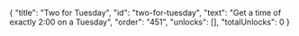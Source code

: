 {
  "title": "Two for Tuesday",
  "id": "two-for-tuesday",
  "text": "Get a time of exactly 2:00 on a Tuesday",
  "order": "451",
  "unlocks": [],
  "totalUnlocks": 0
}